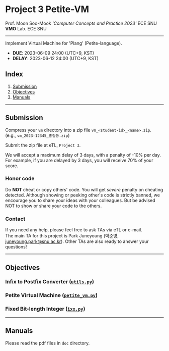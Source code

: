 # Project 3 Petite-VM
Prof. Moon Soo-Mook *'Computer Concepts and Practice 2023'* ECE SNU   
**VMO** Lab. ECE SNU  

---

Implement Virtual Machine for 'Plang' (Petite-language).  
* **DUE**: 2023-06-09 24:00 (UTC+9, KST)  
* **DELAY**: 2023-06-12 24:00 (UTC+9, KST)  

## Index

1. [Submission](#submission)
1. [Objectives](#objectives)
1. [Manuals](#manuals)

---

## Submission
Compress your `vm` directory into a zip file `vm_<student-id>_<name>.zip`.  
(e.g., `vm_2023-12345_홍길동.zip`)

Submit the zip file at eTL, `Project 3`.  

We will accept a maximum delay of 3 days, with a penalty of -10% per day.
For example, if you are delayed by 3 days, you will receive 70% of your score.

### **Honor code**
Do **NOT** cheat or copy others' code. You will get *severe* penalty on cheating detected.
Although showing or peeking other's code is strictly banned, we encourage you to share your
ideas with your colleagues. 
But be advised NOT to show or share your code to the others.

### Contact
If you need any help, please feel free to ask TAs via eTL or e-mail.  
The main TA for this project is Park Juneyoung (박준영, juneyoung.park@snu.ac.kr).
Other TAs are also ready to answer your questions!

---

## Objectives
### Infix to Postfix Converter ([`utils.py`](vm/utils.py))
### Petite Virtual Machine ([`petite_vm.py`](vm/petite_vm.py))
### Fixed Bit-length Integer ([`ixx.py`](vm/ixx.py))

---

## Manuals
Please read the pdf files in `doc` directory.
